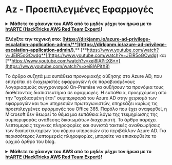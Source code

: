 # Az - Προεπιλεγμένες Εφαρμογές

<details>

<summary><strong>Μάθετε το χάκινγκ του AWS από το μηδέν μέχρι τον ήρωα με το</strong> <a href="https://training.hacktricks.xyz/courses/arte"><strong>htARTE (HackTricks AWS Red Team Expert)</strong></a><strong>!</strong></summary>

Άλλοι τρόποι για να υποστηρίξετε το HackTricks:

* Εάν θέλετε να δείτε την **εταιρεία σας να διαφημίζεται στο HackTricks** ή να **κατεβάσετε το HackTricks σε μορφή PDF** ελέγξτε τα [**ΣΧΕΔΙΑ ΣΥΝΔΡΟΜΗΣ**](https://github.com/sponsors/carlospolop)!
* Αποκτήστε το [**επίσημο PEASS & HackTricks swag**](https://peass.creator-spring.com)
* Ανακαλύψτε [**The PEASS Family**](https://opensea.io/collection/the-peass-family), τη συλλογή μας από αποκλειστικά [**NFTs**](https://opensea.io/collection/the-peass-family)
* **Εγγραφείτε στη** 💬 [**ομάδα Discord**](https://discord.gg/hRep4RUj7f) ή στη [**ομάδα telegram**](https://t.me/peass) ή **ακολουθήστε** μας στο **Twitter** 🐦 [**@hacktricks_live**](https://twitter.com/hacktricks_live)**.**
* **Μοιραστείτε τα χάκινγκ κόλπα σας υποβάλλοντας PRs στα** [**HackTricks**](https://github.com/carlospolop/hacktricks) και [**HackTricks Cloud**](https://github.com/carlospolop/hacktricks-cloud) αποθετήρια του github.

</details>

**Ελέγξτε την τεχνική στο:** [**https://dirkjanm.io/azure-ad-privilege-escalation-application-admin/**](https://dirkjanm.io/azure-ad-privilege-escalation-application-admin/)**,** [**https://www.youtube.com/watch?v=JEIR5oGCwdg**](https://www.youtube.com/watch?v=JEIR5oGCwdg) και [**https://www.youtube.com/watch?v=xei8lAPitX8**](https://www.youtube.com/watch?v=xei8lAPitX8)

Το άρθρο συζητά μια ευπάθεια προνομιακής αύξησης στο Azure AD, που επιτρέπει σε διαχειριστές εφαρμογών ή σε παραβιασμένους λογαριασμούς συγχρονισμού On-Premise να αυξήσουν τα προνόμια τους διαθέτοντας διαπιστευτήρια σε εφαρμογές. Η ευπάθεια, προερχόμενη από την "σχεδιασμένη έτσι" συμπεριφορά του Azure AD στην χειρισμό των εφαρμογών και των υπηρεσιών πρωταγωνιστών, επηρεάζει κυρίως τις προεπιλεγμένες εφαρμογές του Office 365. Παρόλο που έχει αναφερθεί, η Microsoft δεν θεωρεί το θέμα μια ευπάθεια λόγω της τεκμηρίωσης της συμπεριφοράς ανάθεσης δικαιωμάτων διαχειριστή. Το άρθρο παρέχει λεπτομερείς τεχνικές πληροφορίες και συνιστά τακτικές αναθεωρήσεις των διαπιστευτηρίων του κύριου υπηρεσιών στο περιβάλλον Azure AD. Για περισσότερες λεπτομερείς πληροφορίες, μπορείτε να επισκεφθείτε το αρχικό άρθρο του blog. 


<details>

<summary><strong>Μάθετε το χάκινγκ του AWS από το μηδέν μέχρι τον ήρωα με το</strong> <a href="https://training.hacktricks.xyz/courses/arte"><strong>htARTE (HackTricks AWS Red Team Expert)</strong></a><strong>!</strong></summary>

Άλλοι τρόποι για να υποστηρίξετε το HackTricks:

* Εάν θέλετε να δείτε την **εταιρεία σας να διαφημίζεται στο HackTricks** ή να **κατεβάσετε το HackTricks σε μορφή PDF** ελέγξτε τα [**ΣΧΕΔΙΑ ΣΥΝΔΡΟΜΗΣ**](https://github.com/sponsors/carlospolop)!
* Αποκτήστε το [**επίσημο PEASS & HackTricks swag**](https://peass.creator-spring.com)
* Ανακαλύψτε [**The PEASS Family**](https://opensea.io/collection/the-peass-family), τη συλλογή μας από αποκλειστικά [**NFTs**](https://opensea.io/collection/the-peass-family)
* **Εγγραφείτε στη** 💬 [**ομάδα Discord**](https://discord.gg/hRep4RUj7f) ή στη [**ομάδα telegram**](https://t.me/peass) ή **ακολουθήστε** μας στο **Twitter** 🐦 [**@hacktricks_live**](https://twitter.com/hacktricks_live)**.**
* **Μοιραστείτε τα χάκινγκ κόλπα σας υποβάλλοντας PRs στα** [**HackTricks**](https://github.com/carlospolop/hacktricks) και [**HackTricks Cloud**](https://github.com/carlospolop/hacktricks-cloud) αποθετήρια του github.

</details>
